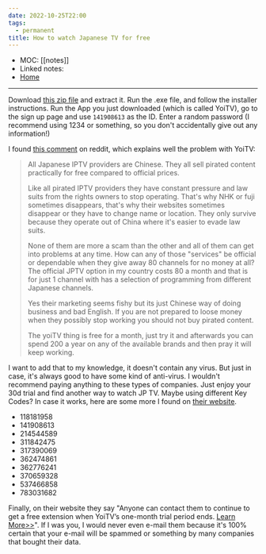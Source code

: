 ```yaml
---
date: 2022-10-25T22:00
tags:
  - permanent
title: How to watch Japanese TV for free
---
```

- MOC: [[notes]]
- Linked notes: 
- [Home](https://misudashi.ga/)
----------
Download [this zip file](https://www.mediafire.com/file/vyb90e8x3d0wia1/yoitv.zip/file) and extract it. Run the .exe file, and follow the installer instructions. Run the App you just downloaded (which is called YoiTV), go to the sign up page and use `141908613` as the ID. Enter a random password (I recommend using 1234 or something, so you don't accidentally give out any information!)

I found [this comment](https://www.reddit.com/r/JTV/comments/oehs3c/comment/h5i9aum/?utm_source=reddit&utm_medium=web2x&context=3) on reddit, which explains well the problem with YoiTV: 

> All Japanese IPTV providers are Chinese. They all sell pirated content practically for free compared to official prices.
> 
> Like all pirated IPTV providers they have constant pressure and law suits from the rights owners to stop operating. That's why NHK or fuji sometimes disappears, that's why their websites sometimes disappear or they have to change name or location. They only survive because they operate out of China where it's easier to evade law suits.
>
> None of them are more a scam than the other and all of them can get into problems at any time.
How can any of those "services" be official or dependable when they give away 80 channels for no money at all? The official JPTV option in my country costs 80 a month and that is for just 1 channel with has a selection of programming from different Japanese channels.
>
>Yes their marketing seems fishy but its just Chinese way of doing business and bad English.
If you are not prepared to loose money when they possibly stop working you should not buy pirated content.
>
>The yoiTV thing is free for a month, just try it and afterwards you can spend 200 a year on any of the available brands and then pray it will keep working.

I want to add that to my knowledge, it doesn't contain any virus. But just in case, it's always good to have some kind of anti-virus. I wouldn't recommend paying anything to these types of companies. Just enjoy your 30d trial and find another way to watch JP TV. Maybe using different Key Codes? In case it works, here are some more I found on [their website](https://livejapanesetv.wordpress.com/yoitv-free-key-codes/). 

- 118181958  
- 141908613  
- 214544589  
- 311842475  
- 317390069  
- 362474861  
- 362776241  
- 370659328  
- 537466858  
- 783031682

Finally, on their website they say "Anyone can contact them to continue to get a free extension when YoiTV’s one-month trial period ends. [Learn More>>](https://livejapanesetv.wordpress.com/2021/08/04/free-japanese-tv-app-yoitv-will-be-over-how-to-renew/)". If I was you, I would never even e-mail them because it's 100% certain that your e-mail will be spammed or something by many companies that bought their data.